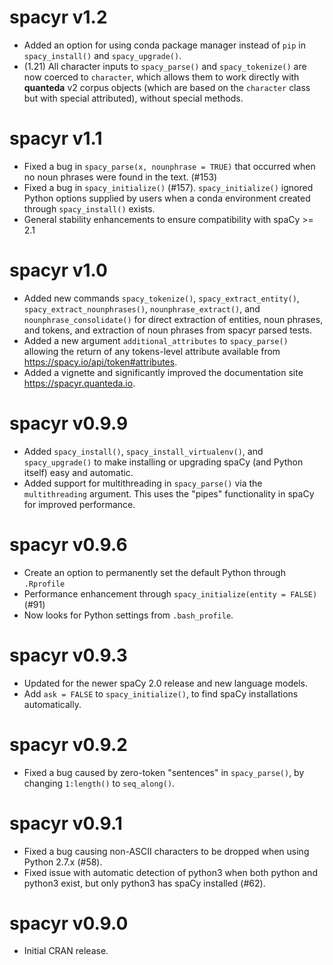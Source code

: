 
# spacyr v1.2

* Added an option for using conda package manager instead of `pip` in `spacy_install()` and `spacy_upgrade()`.
* (1.21) All character inputs to `spacy_parse()` and `spacy_tokenize()` are now coerced to `character`, which allows them to work directly with **quanteda** v2 corpus objects (which are based on the `character` class but with special attributed), without special methods.

# spacyr v1.1

* Fixed a bug in `spacy_parse(x, nounphrase = TRUE)` that occurred when no noun phrases were found in the text.  (#153)
* Fixed a bug in `spacy_initialize()` (#157). `spacy_initialize()` ignored Python options supplied by users when a conda environment created through `spacy_install()` exists.
* General stability enhancements to ensure compatibility with spaCy >= 2.1

# spacyr v1.0

* Added new commands `spacy_tokenize()`, `spacy_extract_entity()`, `spacy_extract_nounphrases()`, `nounphrase_extract()`, and `nounphrase_consolidate()` for direct extraction of entities, noun phrases, and tokens, and extraction of noun phrases from spacyr parsed tests.
* Added a new argument `additional_attributes` to `spacy_parse()` allowing the return of any tokens-level attribute available from https://spacy.io/api/token#attributes.
* Added a vignette and significantly improved the documentation site https://spacyr.quanteda.io.

# spacyr v0.9.9

* Added `spacy_install()`, `spacy_install_virtualenv()`, and `spacy_upgrade()` to make installing or upgrading spaCy (and Python itself) easy and automatic.
* Added support for multithreading in `spacy_parse()` via the `multithreading` argument.  This uses the "pipes" functionality in spaCy for improved performance.

# spacyr v0.9.6

* Create an option to permanently set the default Python through `.Rprofile`
* Performance enhancement through `spacy_initialize(entity = FALSE)` (#91)
* Now looks for Python settings from `.bash_profile`.

# spacyr v0.9.3

* Updated for the newer spaCy 2.0 release and new language models.
* Add `ask = FALSE` to `spacy_initialize()`, to find spaCy installations automatically.

# spacyr v0.9.2

*  Fixed a bug caused by zero-token "sentences" in `spacy_parse()`, by changing `1:length()` to `seq_along()`.

# spacyr v0.9.1

*  Fixed a bug causing non-ASCII characters to be dropped when using Python 2.7.x (#58).
*  Fixed issue with automatic detection of python3 when both python and python3 exist, but only python3 has spaCy installed (#62).

# spacyr v0.9.0

*  Initial CRAN release.

